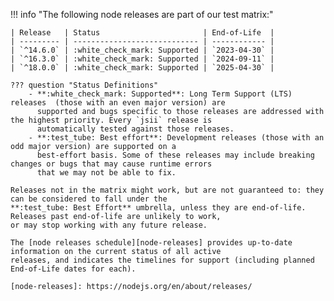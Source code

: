 !!! info "The following node releases are part of our test matrix:"

    | Release   | Status                       | End-of-Life  |
    | --------- | ---------------------------- | ------------ |
    | `^14.6.0` | :white_check_mark: Supported | `2023-04-30` |
    | `^16.3.0` | :white_check_mark: Supported | `2024-09-11` |
    | `^18.0.0` | :white_check_mark: Supported | `2025-04-30` |

    ??? question "Status Definitions"
        - **:white_check_mark: Supported**: Long Term Support (LTS) releases  (those with an even major version) are
          supported and bugs specific to those releases are addressed with the highest priority. Every `jsii` release is
          automatically tested against those releases.
        - **:test_tube: Best effort**: Development releases (those with an odd major version) are supported on a
          best-effort basis. Some of these releases may include breaking changes or bugs that may cause runtime errors
          that we may not be able to fix.

    Releases not in the matrix might work, but are not guaranteed to: they can be considered to fall under the
    **:test_tube: Best Effort** umbrella, unless they are end-of-life. Releases past end-of-life are unlikely to work,
    or may stop working with any future release.

    The [node releases schedule][node-releases] provides up-to-date information on the current status of all active
    releases, and indicates the timelines for support (including planned End-of-Life dates for each).

    [node-releases]: https://nodejs.org/en/about/releases/


